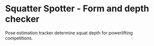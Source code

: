 # Squatter Spotter - Form and depth checker
Pose estimation tracker determine squat depth for powerlifting competitions.
